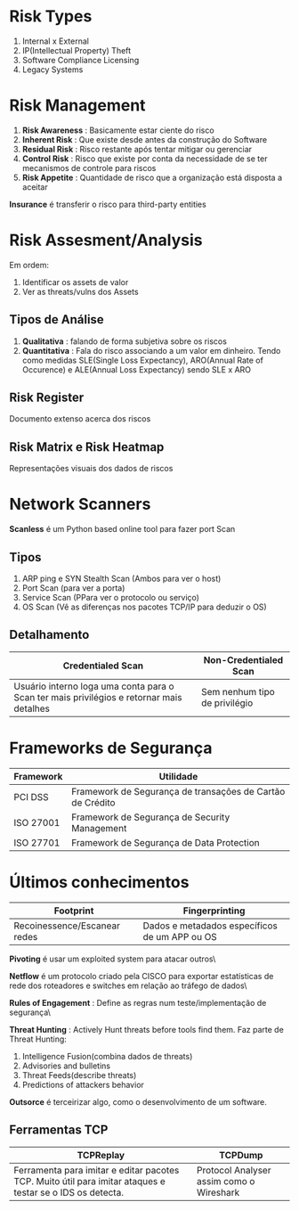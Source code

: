 # Risk Types

1. Internal x External
2. IP(Intellectual Property) Theft
3. Software Compliance Licensing
4. Legacy Systems

# Risk Management

1. **Risk Awareness** : Basicamente estar ciente do risco
2. **Inherent Risk** : Que existe desde antes da construção do Software
3. **Residual Risk** : Risco restante após tentar mitigar ou gerenciar
4. **Control Risk** : Risco que existe por conta da necessidade de se ter mecanismos de controle para riscos
5. **Risk Appetite** : Quantidade de risco que a organização está disposta a aceitar

**Insurance** é transferir o risco para third-party entities

# Risk Assesment/Analysis
Em ordem:
1. Identificar os assets de valor
2. Ver as threats/vulns dos Assets
   
## Tipos de Análise

1. **Qualitativa** : falando de forma subjetiva sobre os riscos
2. **Quantitativa** : Fala do risco associando a um valor em dinheiro. Tendo como medidas SLE(Single Loss Expectancy), ARO(Annual Rate of Occurence) e ALE(Annual Loss Expectancy) sendo SLE x ARO

## Risk Register

Documento extenso acerca dos riscos

## Risk Matrix e Risk Heatmap

Representações visuais dos dados de riscos

# Network Scanners

**Scanless** é um Python based online tool para fazer port Scan

## Tipos

1. ARP ping e SYN Stealth Scan (Ambos para ver o host)
2. Port Scan (para ver a porta)
3. Service Scan (PPara ver o protocolo ou serviço)
4. OS Scan (Vê as diferenças nos pacotes TCP/IP para deduzir o OS)

## Detalhamento

| Credentialed Scan | Non-Credentialed Scan |
| ---------- | --------- |
| Usuário interno loga uma conta para o Scan ter mais privilégios e retornar mais detalhes | Sem nenhum tipo de privilégio |

# Frameworks de Segurança

| Framework | Utilidade |
| ---------- | --------- |
| PCI DSS | Framework de Segurança de transações de Cartão de Crédito |
| ISO 27001 | Framework de Segurança de Security Management |
| ISO 27701 | Framework de Segurança de Data Protection |

# Últimos conhecimentos

| Footprint | Fingerprinting |
| ---------- | --------- |
| Recoinessence/Escanear redes | Dados e metadados específicos de um APP ou OS |

**Pivoting** é usar um exploited system para atacar outros\

**Netflow** é um protocolo criado pela CISCO para exportar estatísticas de rede dos roteadores e switches em relação ao tráfego de dados\

**Rules of Engagement** : Define as regras num teste/implementação de segurança\

**Threat Hunting** : Actively Hunt threats before tools find them. Faz parte de Threat Hunting:
1. Intelligence Fusion(combina dados de threats)
2. Advisories and bulletins
3. Threat Feeds(describe threats)
4. Predictions of attackers behavior

**Outsorce** é terceirizar algo, como o desenvolvimento de um software.

## Ferramentas TCP

| TCPReplay | TCPDump |
| ---------- | --------- |
| Ferramenta para imitar e editar pacotes TCP. Muito útil para imitar ataques e testar se o IDS os detecta. | Protocol Analyser assim como o Wireshark |




